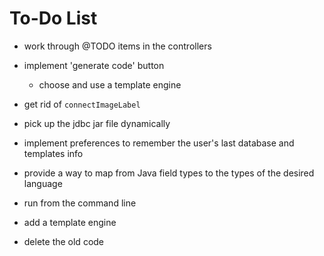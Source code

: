 To-Do List
==========

* work through @TODO items in the controllers
* implement 'generate code' button
  * choose and use a template engine
* get rid of `connectImageLabel`
* pick up the jdbc jar file dynamically
* implement preferences to remember the user's last database and templates info

* provide a way to map from Java field types to the types of the desired language
* run from the command line
* add a template engine
* delete the old code


